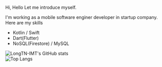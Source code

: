 
Hi, Hello
Let me introduce myself.

I'm working as a mobile software enginer developer in startup company.
Here are my skills

- Kotlin / Swift
- Dart(Flutter)
- NoSQL(Firestore) / MySQL

![LongTN-IMT's GitHub stats](https://github-readme-stats.vercel.app/api?username=longtn-imt&show_icons=true&theme=dark)<br>
![Top Langs](https://github-readme-stats.vercel.app/api/top-langs/?username=longtn-imt&theme=dark&hide=cs,cpp)
